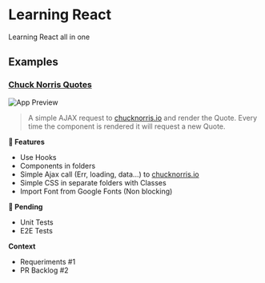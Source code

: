 # Learning React
Learning React all in one


## Examples

### [Chuck Norris Quotes](chuck-norris-quotes)


![App Preview](https://user-images.githubusercontent.com/5110813/71784751-2f95de80-2ff7-11ea-9398-ab8f706b3e82.png)

> A simple AJAX request to [chucknorris.io](https://chucknorris.io) and render the Quote. Every time the component is rendered it will request a new Quote.

**🎉 Features**
- Use Hooks
- Components in folders
- Simple Ajax call (Err, loading, data...) to [chucknorris.io](https://chucknorris.io)
- Simple CSS in separate folders with Classes
- Import Font from Google Fonts (Non blocking)

**📝 Pending**
- Unit Tests
- E2E Tests

**Context**
- Requeriments #1
- PR Backlog #2
